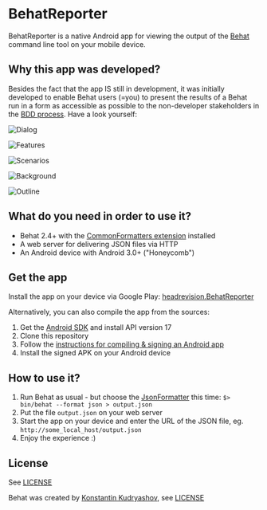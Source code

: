 BehatReporter
=============

BehatReporter is a native Android app for viewing the output of the [Behat](https://github.com/Behat/Behat) command line tool on your mobile device.

Why this app was developed?
---------------------------
Besides the fact that the app IS still in development, it was initially developed to enable Behat users (=you) to present the results of a Behat run in a form as accessible as possible to the non-developer stakeholders in the [BDD process](http://www.ymc.ch/en/behavior-driven-development-with-behat-co-more-than-just-testing). Have a look yourself:

![Dialog](https://github.com/headrevision/BehatReporter/raw/master/doc/screenshot_dialog.png "Dialog")

![Features](https://github.com/headrevision/BehatReporter/raw/master/doc/screenshot_features.png "Features")

![Scenarios](https://github.com/headrevision/BehatReporter/raw/master/doc/screenshot_scenarios.png "Scenarios")

![Background](https://github.com/headrevision/BehatReporter/raw/master/doc/screenshot_background.png "Background")

![Outline](https://github.com/headrevision/BehatReporter/raw/master/doc/screenshot_outline.png "Outline")

What do you need in order to use it?
------------------------------------

- Behat 2.4+ with the [CommonFormatters extension](https://github.com/Behat/CommonFormatters/blob/master/doc/index.rst) installed
- A web server for delivering JSON files via HTTP
- An Android device with Android 3.0+ ("Honeycomb")

Get the app 
-----------

Install the app on your device via Google Play: [headrevision.BehatReporter](https://play.google.com/store/apps/details?id=headrevision.BehatReporter)

Alternatively, you can also compile the app from the sources:
1. Get the [Android SDK](http://developer.android.com/sdk/index.html) and install API version 17
2. Clone this repository
3. Follow the [instructions for compiling & signing an Android app](http://developer.android.com/tools/publishing/app-signing.html#releasemode)
4. Install the signed APK on your Android device

How to use it?
--------------

1. Run Behat as usual - but choose the [JsonFormatter](https://github.com/Behat/CommonFormatters/blob/master/src/Behat/CommonFormatters/JsonFormatter.php) this time: `$> bin/behat --format json > output.json`
2. Put the file `output.json` on your web server
3. Start the app on your device and enter the URL of the JSON file, eg. `http://some_local_host/output.json`
4. Enjoy the experience :)

License
-------

See [LICENSE](https://github.com/headrevision/BehatReporter/raw/master/LICENSE)

Behat was created by [Konstantin Kudryashov](https://github.com/everzet), see [LICENSE](https://github.com/Behat/Behat/raw/master/LICENSE) 
